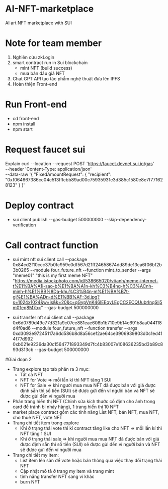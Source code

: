 # AI-NFT-marketplace
AI art NFT marketplace with SUI 
# Note for team member
1. Nghiên cứu zkLogin
2. smart contract run in Sui blockchain
   - mint NFT (build success)
   - mua bán đấu giá NFT
3. Chat GPT API tạo tác phẩm nghệ thuật đưa lên IPFS
4. Hoàn thiện Front-end
# Run Front-end
- cd front-end
- npm install
- npm start
# Request faucet sui
Explain
curl --location --request POST 'https://faucet.devnet.sui.io/gas' \
--header 'Content-Type: application/json' \
--data-raw '{
    "FixedAmountRequest": {
        "recipient": "0xf064667386cc04c513fffcbb89ad00c75935931e3d385c1580e8e7f771628123"
    }
}'
# Deploy contract
- sui client publish --gas-budget 500000000 --skip-dependency-verification 
# Call contract function
- sui mint nft
sui client call --package 0x84cd2f10ccc37b0fc959c0df567d21ff24658674dd89de13ca6f06bf2b3b0265 --module four_future_nft --function mint_to_sender --args "meme01" "this is my first meme NFT" "https://media.istockphoto.com/id/538665020/vi/anh/meme-internet-t%E1%BA%A1i-sao-b%E1%BA%A1n-kh%C3%B4ng-h%C3%ACnh-minh-h%E1%BB%8Da-khu%C3%B4n-m%E1%BA%B7t-gi%E1%BA%ADn-d%E1%BB%AF-3d.jpg?s=1024x1024&w=is&k=20&c=qGypVnK46IEEqyLEgCC2ECQUubrInqSlj5m01eq8M7o=" --gas-budget 500000000

- sui transfer nft
sui client call --package 0x6d0789d49c77d321a9c07ee881eae608b1b710e9b14c691b8aa044118d4f0ad6 --module four_future_nft --function transfer --args 0xd3093e97245117a6dd586b8d8a56cef2ae64ce3906939803d0c1ed414f77d992 0xb021e9236da30c1564771893349d7fc4b83007e108636235bd3b89c893d313cb --gas-budget 500000000

#Giai đoạn 2
- Trang explore tạo tab phân ra 3 mục:
  + Tất cả NFT
  + NFT for Vote => mỗi lần kí thì NFT tăng 1 SUI
  + NFT for Sale => khi người mua mua NFT đã được bán với giá được định sẵn thì số tiền (SUI) sẽ được gửi đến ví người bán và NFT sẽ được gửi đến ví người mua
- Phân trang hiển thị NFT (Chỉnh sửa kích thước cố định cho ảnh trong card để tránh bị nhảy hàng), 1 trang hiển thị 10 NFT
- market place contract gồm các tính năng List NFT, bán NFT, mua NFT, cho thuê NFT, vote NFT
- Trang chi tiết item trong explore
  + Khi ở trạng thái vote thì kí contract tăng like cho NFT => mỗi lần kí thì NFT tăng 1 SUI
  + Khi ở trạng thái sale => khi người mua mua NFT đã được bán với giá được định sẵn thì số tiền (SUI) sẽ được gửi đến ví người bán và NFT sẽ được gửi đến ví người mua
- Trang chi tiết my item:
  + List item lên sàn để vote hoặc bán thông qua việc thay đổi trạng thái NFT
  + Cập nhật mô tả ở trang my item và trang mint 
  + tính năng transfer NFT sang ví khác
  + burn NFT
 
